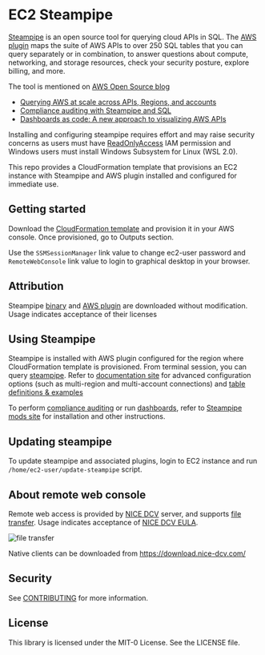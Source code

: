 # EC2 Steampipe
[Steampipe](https://steampipe.io/) is an open source tool for querying cloud APIs in SQL. The [AWS plugin](https://hub.steampipe.io/plugins/turbot/aws) maps the suite of AWS APIs to over 250 SQL tables that you can query separately or in combination, to answer questions about compute, networking, and storage resources, check your security posture, explore billing, and more.

The tool is mentioned on [AWS Open Source blog](https://aws.amazon.com/blogs/opensource/)
- [Querying AWS at scale across APIs, Regions, and accounts](https://aws.amazon.com/blogs/opensource/querying-aws-at-scale-across-apis-regions-and-accounts/)
- [Compliance auditing with Steampipe and SQL](https://aws.amazon.com/blogs/opensource/compliance-auditing-with-steampipe-and-sql/)
- [Dashboards as code: A new approach to visualizing AWS APIs](https://aws.amazon.com/blogs/opensource/dashboards-as-code-a-new-approach-to-visualizing-aws-apis/)

Installing and configuring steampipe requires effort and may raise security concerns as users must have [ReadOnlyAccess](https://docs.aws.amazon.com/aws-managed-policy/latest/reference/ReadOnlyAccess.html) IAM permission and Windows users must install Windows Subsystem for Linux (WSL 2.0).  


This repo provides a CloudFormation template that provisions an EC2 instance with Steampipe and AWS plugin installed and configured for immediate use. 



## Getting started
Download the [CloudFormation template](ec2-steampipe.yaml) and provision it in your AWS console. 
Once provisioned, go to Outputs section.


Use the `SSMSessionManager` link value to change ec2-user password and `RemoteWebConsole` link value to login to graphical desktop in your browser. 

## Attribution
Steampipe [binary](https://steampipe.io/downloads) and [AWS plugin](https://hub.steampipe.io/plugins/turbot/aws#get-started) are downloaded without modification. Usage indicates acceptance of their licenses


## Using Steampipe
Steampipe is installed with AWS plugin configured for the region where CloudFormation template is provisioned. From terminal session, you can query [steampipe](https://steampipe.io/docs/query/overview). Refer to [documentation site](https://hub.steampipe.io/plugins/turbot/aws#get-started) for advanced configuration options (such as multi-region and multi-account connections) and [table definitions & examples](https://hub.steampipe.io/plugins/turbot/aws/tables)

To perform [compliance auditing](https://aws.amazon.com/blogs/opensource/compliance-auditing-with-steampipe-and-sql/) or run [dashboards](https://aws.amazon.com/blogs/opensource/dashboards-as-code-a-new-approach-to-visualizing-aws-apis/), refer to [Steampipe mods site](https://hub.steampipe.io/mods?q=AWS) for installation and other instructions.


## Updating steampipe
To update steampipe and associated plugins, login to EC2 instance and run `/home/ec2-user/update-steampipe` script. 


## About remote web console
Remote web access is provided by [NICE DCV](https://aws.amazon.com/hpc/dcv/) server, and supports [file transfer](https://docs.aws.amazon.com/dcv/latest/userguide/using-transfer-web.html). Usage indicates acceptance of [NICE DCV EULA](https://www.nice-dcv.com/eula.html).

![file transfer](https://docs.aws.amazon.com/images/dcv/latest/userguide/images/web-storage.png)

Native clients can be downloaded from https://download.nice-dcv.com/


## Security

See [CONTRIBUTING](CONTRIBUTING.md#security-issue-notifications) for more information.

## License

This library is licensed under the MIT-0 License. See the LICENSE file.
